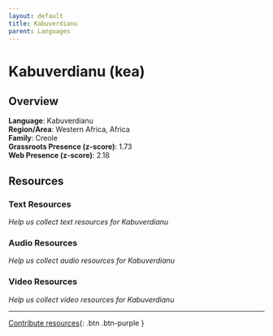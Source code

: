 ```yaml
---
layout: default
title: Kabuverdianu
parent: Languages
---
```


# Kabuverdianu (kea)

## Overview

**Language**: Kabuverdianu  
**Region/Area**: Western Africa, Africa  
**Family**: Creole  
**Grassroots Presence (z-score)**: 1.73  
**Web Presence (z-score)**: 2.18  

## Resources

### Text Resources
*Help us collect text resources for Kabuverdianu*

### Audio Resources
*Help us collect audio resources for Kabuverdianu*

### Video Resources
*Help us collect video resources for Kabuverdianu*

---

[Contribute resources](https://forms.office.com/e/1SfLJx3u1r){: .btn .btn-purple }
